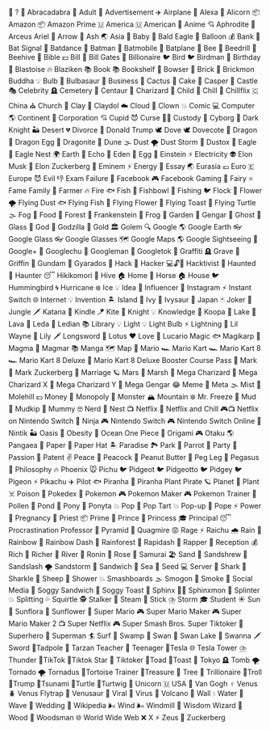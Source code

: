 🌌 ? 🔮 Abracadabra 👩 Adult 📢 Advertisement ✈️ Airplane 📱 Alexa 🦄 Alicorn 📦 Amazon 📦 Amazon Prime 🇺 America 🇺 American 👾 Anime 💘 Aphrodite 🌌 Arceus  Ariel 🏹 Arrow 🌋 Ash 🌏 Asia 👶 Baby 🦅 Bald Eagle 🎈 Balloon 💰 Bank 🦇 Bat Signal 🦇 Batdance 🦇 Batman 🦇 Batmobile 🦇 Batplane 🐝 Bee 🐝 Beedrill 🐝 Beehive 📖 Bible 💵 Bill 💸 Bill Gates 💸 Billionaire 🐦 Bird 🐦 Birdman 🎂 Birthday 🐢 Blastoise 🔥 Blaziken 📚 Book 📚 Bookshelf 🐸 Bowser 🧱 Brick 🧱 Brickmon  Buddha 💡 Bulb 🌱 Bulbasaur 💼 Business 🌵 Cactus 🎂 Cake 👻 Casper 🏰 Castle 🎭 Celebrity 🪦 Cemetery 🦄 Centaur 🐉 Charizard 👶 Child 🧊 Chill 🍿 Chillflix 🇨 China ⛪ Church 🏺 Clay 🗿 Claydol ☁️ Cloud 🤡 Clown 💥 Comic 💻 Computer 🌎 Continent 🏢 Corporation 💘 Cupid 😈 Curse 👮👩 Custody 🤖 Cyborg 🌃 Dark Knight 🏜 Desert 💔 Divorce 💩 Donald Trump 🕊 Dove 🕊 Dovecote 🐉 Dragon 🐉 Dragon Egg 🐉 Dragonite 🌵 Dune 🌫 Dust 🌪 Dust Storm 🐛 Dustox 🦅 Eagle 🦅 Eagle Nest 🌍 Earth 👯 Echo 🌳 Eden 🥚 Egg 🧠 Einstein ⚡️ Electricity 👽 Elon Musk 🤖 Elon Zuckerberg 🎤 Eminem ⚡️ Energy 📝 Essay 🌏 Eurasia 💶 Euro 🇪 Europe 😈 Evil 👎 Exam Failure 💬 Facebook 🎮 Facebook Gaming 🧚 Fairy ⭐️ Fame  Family 🚜 Farmer 🔥 Fire 🐟 Fish 🐠 Fishbowl 🎣 Fishing 🐦 Flock 🌸 Flower 🌪 Flying Dust 🐟 Flying Fish 🌸 Flying Flower 🍞 Flying Toast 🐢 Flying Turtle 🌫 Fog 🍕 Food 🌲 Forest 🧟 Frankenstein 🐸 Frog 🌱 Garden 👻 Gengar 👻 Ghost 🥃 Glass 🌌 God 🦖 Godzilla 💛 Gold 🏛 Golem 🔍 Google 🌎 Google Earth 👓 Google Glass 👓 Google Glasses 🗺 Google Maps 🌎 Google Sightseeing 📱 Google+ 🐸 Googlechu 🤖 Googleman 🤖 Googletok 🎨 Graffiti 🪦 Grave 🐉 Griffin 🤖 Gundam 🐉 Gyarados 🔨 Hack 👾 Hacker 💻🔓👨 Hacktivist 👻 Haunted 👻 Haunter 😴 Hikikomori 🐝 Hive 🏠 Home 🐴 Horse 🏠 House 🐦 Hummingbird 🌀 Hurricane ❄️ Ice 💡 Idea 💅 Influencer 📸 Instagram ⚡️ Instant Switch 🌐 Internet 💡 Invention 🏝 Island 🌿 Ivy 🌱 Ivysaur 🗾 Japan 🃏 Joker 🌴 Jungle 🗡 Katana 📖 Kindle 🪁 Kite 🤴 Knight 💡 Knowledge 🐢 Koopa 🌊 Lake 🌋 Lava 🌌 Leda 🐞 Ledian 📚 Library 💡 Light 💡 Light Bulb ⚡️ Lightning 🐝 Lil Wayne 🌸 Lily 🗡 Longsword 🌺 Lotus ❤️ Love 🦁 Lucario  Magic 🐟 Magikarp 🌋 Magma 🌋 Magmar 📚 Manga 🗺 Map 🍄 Mario 🏎 Mario Kart 🏎 Mario Kart 8 🏎 Mario Kart 8 Deluxe 🏁 Mario Kart 8 Deluxe Booster Course Pass 📝 Mark 🤖 Mark Zuckerberg 💍 Marriage 🪐 Mars 🌿 Marsh 🐉 Mega Charizard 🌋 Mega Charizard X 🌋 Mega Charizard Y 👻 Mega Gengar 😂 Meme 🤖 Meta 🌫 Mist 🐀 Molehill 💵 Money 🎲 Monopoly 👾 Monster 🏔 Mountain ❄️ Mr. Freeze 💩 Mud 🐸 Mudkip 🧟 Mummy 🤓 Nerd 🐣 Nest 📺 Netflix 🍿 Netflix and Chill 🎮📺 Netflix on Nintendo Switch 🥷 Ninja 🎮 Nintendo Switch 🎮 Nintendo Switch Online 🤖 Nintik 🏜 Oasis 🍔 Obesity 🌊 Ocean  One Piece 🎌 Origami 🎮 Otaku 🌎 Pangaea 📃 Paper 🎩 Paper Hat 🏝 Paradise 🏞 Park 🦜 Parrot 🎉 Party 💓 Passion 📄 Patent ✌️ Peace 🦚 Peacock 🥜 Peanut Butter 🦵 Peg Leg 🦄 Pegasus 💭 Philosophy 🔥 Phoenix 🐭 Pichu 🐦 Pidgeot 🐦 Pidgeotto 🐦 Pidgey 🐦 Pigeon ⚡️ Pikachu ✈️ Pilot 🐟 Piranha 🌵 Piranha Plant  Pirate 🪐 Planet 🌱 Plant ☠️ Poison 📱 Pokedex 🐉 Pokemon 🎮 Pokemon Maker 🎮 Pokemon Trainer 🌱 Pollen 🐸 Pond 🐴 Pony 🐴 Ponyta 💥 Pop 🍪 Pop Tart 💥 Pop-up 🕍 Pope ⚡ Power 🤰 Pregnancy 👼 Priest 📦 Prime 👑 Prince 👸 Princess 🎓 Principal 😴 Procrastination  Professor 🗿 Pyramid 💩 Quagmire 😡 Rage ⚡️ Raichu 🌧 Rain 🌈 Rainbow 🌈 Rainbow Dash 🌳 Rainforest 🐎 Rapidash 🎤 Rapper 📶 Reception 💰 Rich 💸 Richer 🌊 River 🏹 Ronin 🌹 Rose 🥷 Samurai 🏖 Sand 🦔 Sandshrew 🦎 Sandslash 🌪 Sandstorm 🥪 Sandwich 🌊 Sea 🌱 Seed 💻 Server 🦈 Shark 🦈 Sharkle 🐑 Sheep 🚿 Shower 💥 Smashboards 🌫 Smogon 💨 Smoke 📱 Social Media 🥪 Soggy Sandwich 🥞 Soggy Toast 🐫 Sphinx 🦁👑 Sphinxmon 🐀 Splinter 💥 Splitting 💦 Squirtle 🕵 Stalker 💨 Steam 📎 Stick ⛈️ Storm 🎓 Student ☀️ Sun 🌻 Sunflora 🌻 Sunflower 🍄 Super Mario 🎮 Super Mario Maker 🎮 Super Mario Maker 2 📺 Super Netflix 🎮 Super Smash Bros.  Super Tiktoker 🦸 Superhero 🦸 Superman 🏄 Surf 🐊 Swamp 🦢 Swan 🦢 Swan Lake 🦢 Swanna 🗡 Sword 🐸Tadpole 🌴 Tarzan Teacher 👶 Teenager 🚗Tesla 🌐 Tesla Tower ⛈️Thunder 🎵TikTok 🌟Tiktok Star 💃 Tiktoker 🐸Toad 🍞Toast 🗼 Tokyo 🪦 Tomb 🌪 Tornado 🌪 Tornadus 🐢Tortoise Trainer 💎Treasure 🌳 Tree 💸 Trillionaire 👹Troll 💩Trump 🌊Tsunami 🐢Turtle 🐢Turtwig 🦄 Unicorn 🇺 USA 🎨 Van Gogh ♀️ Venus 🪲 Venus Flytrap 🌱 Venusaur 🦠 Viral 🦠 Virus 🌋 Volcano 🧱 Wall 💧 Water 🌊 Wave 👰 Wedding 📖 Wikipedia 🌬 Wind 🌬 Windmill 🧠 Wisdom  Wizard 🌲 Wood 🌲 Woodsman 🌐 World Wide Web ❌ X ⚡️ Zeus 💩 Zuckerberg
